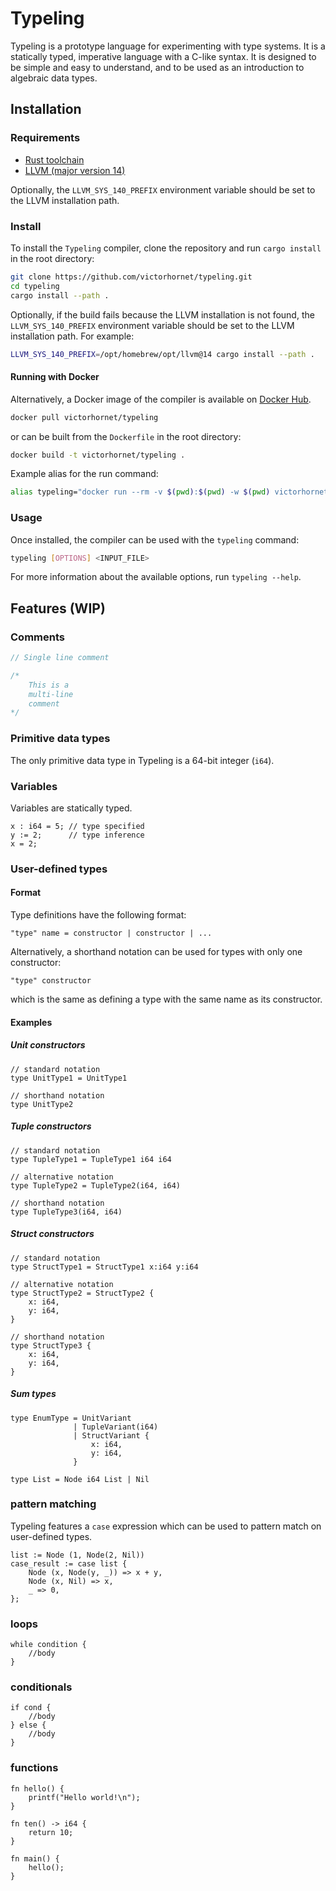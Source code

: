 # Typeling

Typeling is a prototype language for experimenting with type systems. It is a statically typed, imperative language with a C-like syntax. It is designed to be simple and easy to understand, and to be used as an introduction to algebraic data types.

## Installation

### Requirements

- [Rust toolchain](https://rustup.rs/)
- [LLVM (major version 14)](https://llvm.org/)

Optionally, the `LLVM_SYS_140_PREFIX` environment variable should be set to the LLVM installation path.

### Install

To install the `Typeling` compiler, clone the repository and run `cargo install` in the root directory:

```bash
git clone https://github.com/victorhornet/typeling.git
cd typeling
cargo install --path .
```

Optionally, if the build fails because the LLVM installation is not found, the `LLVM_SYS_140_PREFIX` environment variable should be set to the LLVM installation path. For example:

```bash
LLVM_SYS_140_PREFIX=/opt/homebrew/opt/llvm@14 cargo install --path .
```

#### Running with Docker

Alternatively, a Docker image of the compiler is available on [Docker Hub](https://hub.docker.com/r/victorhornet/typeling).

```bash
docker pull victorhornet/typeling
```

or can be built from the `Dockerfile` in the root directory:

```bash
docker build -t victorhornet/typeling .
```

Example alias for the run command:

```bash
alias typeling="docker run --rm -v $(pwd):$(pwd) -w $(pwd) victorhornet/typeling"
```

### Usage

Once installed, the compiler can be used with the `typeling` command:

```bash
typeling [OPTIONS] <INPUT_FILE>
```

For more information about the available options, run `typeling --help`.

## Features (WIP)

### Comments

```rust
// Single line comment

/*
    This is a 
    multi-line 
    comment
*/
```

### Primitive data types

The only primitive data type in Typeling is a 64-bit integer (`i64`).

### Variables

Variables are statically typed.

```typeling
x : i64 = 5; // type specified
y := 2;      // type inference 
x = 2;
```

### User-defined types

#### Format

Type definitions have the following format:

```typeling
"type" name = constructor | constructor | ...
```

Alternatively, a shorthand notation can be used for types with only one constructor:

```typeling
"type" constructor
```

which is the same as defining a type with the same name as its constructor.

#### Examples

##### Unit constructors

```typeling
// standard notation
type UnitType1 = UnitType1 

// shorthand notation
type UnitType2
```

##### Tuple constructors

```typeling
// standard notation
type TupleType1 = TupleType1 i64 i64   

// alternative notation
type TupleType2 = TupleType2(i64, i64) 

// shorthand notation
type TupleType3(i64, i64) 
```

##### Struct constructors

```typeling
// standard notation
type StructType1 = StructType1 x:i64 y:i64

// alternative notation
type StructType2 = StructType2 {
    x: i64,
    y: i64,
}

// shorthand notation
type StructType3 {
    x: i64,
    y: i64,
}
```

##### Sum types

```typeling
type EnumType = UnitVariant
              | TupleVariant(i64)
              | StructVariant {
                  x: i64,
                  y: i64,
              }

type List = Node i64 List | Nil
```

### pattern matching

Typeling features a `case` expression which can be used to pattern match on user-defined types.

```typeling
list := Node (1, Node(2, Nil))
case_result := case list {
    Node (x, Node(y, _)) => x + y,
    Node (x, Nil) => x,
    _ => 0,
};
```

### loops

```typeling
while condition {
    //body
}
```

### conditionals

```typeling
if cond {
    //body
} else {
    //body
}
```

### functions

```typeling
fn hello() {
    printf("Hello world!\n");
}

fn ten() -> i64 {
    return 10;
}

fn main() {
    hello();
}
```
